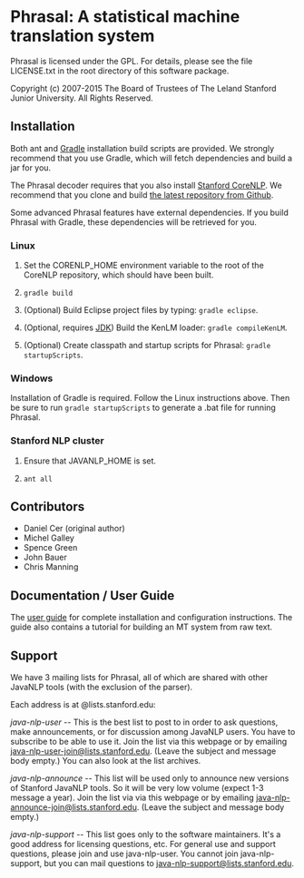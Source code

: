 # Phrasal: A statistical machine translation system

Phrasal is licensed under the GPL. For details, please see the file LICENSE.txt in the root directory of this software package.

Copyright (c) 2007-2015 The Board of Trustees of The Leland Stanford Junior University. All Rights Reserved.

## Installation

Both ant and [Gradle](http://gradle.org) installation build scripts are provided. We strongly recommend that you use Gradle, which will fetch dependencies and build a jar for you.

The Phrasal decoder requires that you also install [Stanford CoreNLP](http://nlp.stanford.edu/software/corenlp.shtml). We recommend that you clone and build [the latest repository from Github](https://github.com/stanfordnlp/CoreNLP).

Some advanced Phrasal features have external dependencies. If you build Phrasal with Gradle, these dependencies will be retrieved for you.

### Linux

1. Set the CORENLP_HOME environment variable to the root of the CoreNLP repository, which should have been built.

2. `gradle build`

3. (Optional) Build Eclipse project files by typing: `gradle eclipse`.

4. (Optional, requires [JDK](http://www.oracle.com/technetwork/java/javase/downloads/index.html)) Build the KenLM loader: `gradle compileKenLM`.

5. (Optional) Create classpath and startup scripts for Phrasal: `gradle startupScripts`.

### Windows

Installation of Gradle is required. Follow the Linux instructions above. Then be sure to run `gradle startupScripts` to generate a .bat file for running Phrasal.

### Stanford NLP cluster

1. Ensure that JAVANLP_HOME is set.

2. `ant all`


## Contributors

* Daniel Cer (original author)
* Michel Galley
* Spence Green
* John Bauer
* Chris Manning


## Documentation / User Guide

The [user guide](http://www-nlp.stanford.edu/wiki/Software/Phrasal) for complete installation and configuration instructions. The guide also
contains a tutorial for building an MT system from raw text.

## Support

We have 3 mailing lists for Phrasal, all of which are shared with other JavaNLP
tools (with the exclusion of the parser). 

Each address is at @lists.stanford.edu:

*java-nlp-user* -- This is the best list to post to in order to ask questions, make
announcements, or for discussion among JavaNLP users. You have to subscribe to 
be able to use it. Join the list via this webpage or by emailing 
java-nlp-user-join@lists.stanford.edu. (Leave the subject and message body 
empty.) You can also look at the list archives.

*java-nlp-announce* -- This list will be used only to announce new versions of 
Stanford JavaNLP tools. So it will be very low volume (expect 1-3 message a 
year). Join the list via via this webpage or by emailing 
java-nlp-announce-join@lists.stanford.edu. (Leave the subject and message 
body empty.)

*java-nlp-support* -- This list goes only to the software maintainers. It's a good 
address for licensing questions, etc. For general use and support questions, 
please join and use java-nlp-user. You cannot join java-nlp-support, but you 
can mail questions to java-nlp-support@lists.stanford.edu.

